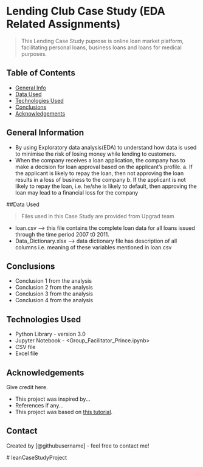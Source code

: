 # Lending Club Case Study (EDA Related Assignments)
> This Lending Case Study puprose is online loan market platform, facilitating personal loans, business loans and loans for medical purposes. 


## Table of Contents
* [General Info](#general-information)
* [Data Used](#data-used)
* [Technologies Used](#technologies-used)
* [Conclusions](#conclusions)
* [Acknowledgements](#acknowledgements)

<!-- You can include any other section that is pertinent to your problem -->

## General Information
- By using  Exploratory data analysis(EDA) to understand how data is used to minimise the risk of losing money while lending to customers.
- When the company receives a loan application, the company has to make a decision for loan approval based on the applicant’s profile.
    a. If the applicant is likely to repay the loan, then not approving the loan results in a loss of business to the company
    b. If the applicant is not likely to repay the loan, i.e. he/she is likely to default, then approving the loan may lead to a financial loss for the company

<!-- You don't have to answer all the questions - just the ones relevant to your project. -->
##Data Used
> Files used in this Case Study are provided from Upgrad team
 - loan.csv --> this file contains the complete loan data for all loans issued through the time period   2007 t0 2011.
 - Data_Dictionary.xlsx --> data dictionary file has description of all columns i.e. meaning of these variables mentioned in loan.csv

## Conclusions
- Conclusion 1 from the analysis
- Conclusion 2 from the analysis
- Conclusion 3 from the analysis
- Conclusion 4 from the analysis

<!-- You don't have to answer all the questions - just the ones relevant to your project. -->


## Technologies Used
- Python Library - version 3.0
- Jupyter Notebook - <Group_Facilitator_Prince.ipynb>
- CSV file
- Excel file

<!-- As the libraries versions keep on changing, it is recommended to mention the version of library used in this project -->

## Acknowledgements
Give credit here.
- This project was inspired by...
- References if any...
- This project was based on [this tutorial](https://www.example.com).


## Contact
Created by [@githubusername] - feel free to contact me!


<!-- Optional -->
<!-- ## License -->
<!-- This project is open source and available under the [... License](). -->

<!-- You don't have to include all sections - just the one's relevant to your project --># leanCaseStudyProject
